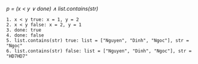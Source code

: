 *p = (x < y ∨ done) ∧ list.contains(str)*

    1. x < y true: x = 1, y = 2
    2. x < y false: x = 2, y = 1
    3. done: true
    4. done: false
    5. list.contains(str) true: list = ["Nguyen", "Dinh", "Ngoc"], str = "Ngoc"
    6. list.contains(str) false: list = ["Nguyen", "Dinh", "Ngoc"], str = "HD7HD7"